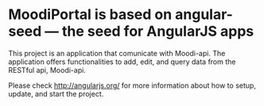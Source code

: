 # MoodiPortal is based on angular-seed — the seed for AngularJS apps

This project is an application that comunicate with Moodi-api. The application offers functionalities to add, edit, and query data from the RESTful api, Moodi-api.

Please check http://angularjs.org/ for more information about how to setup, update, and start the project.
